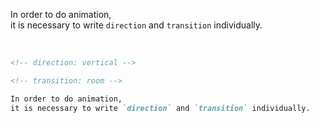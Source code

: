 <!-- direction: vertical -->

<!-- transition: room -->

In order to do animation,  
it is necessary to write `direction` and `transition` individually.

<br />

```md
<!-- direction: vertical -->

<!-- transition: room -->

In order to do animation,  
it is necessary to write `direction` and `transition` individually.
```
